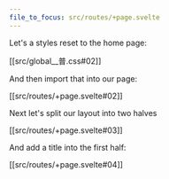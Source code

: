 ```yaml
---
file_to_focus: src/routes/+page.svelte
---
```


Let's a styles reset to the home page:

[[src/global__普.css#02]]

And then import that into our page:

[[src/routes/+page.svelte#02]]  

Next let's split our layout into two halves

[[src/routes/+page.svelte#03]]

And add a title into the first half:

[[src/routes/+page.svelte#04]]